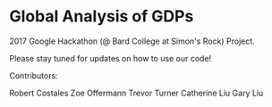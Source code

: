 # Global Analysis of GDPs

2017 Google Hackathon (@ Bard College at Simon's Rock) Project.

Please stay tuned for updates on how to use our code!

Contributors:

Robert Costales
Zoe Offermann
Trevor Turner
Catherine Liu
Gary Liu
